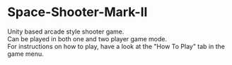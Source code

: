 # Space-Shooter-Mark-II
Unity based arcade style shooter game.<br />
Can be played in both one and two player game mode.<br />
For instructions on how to play, have a look at the "How To Play" tab in the game menu.
